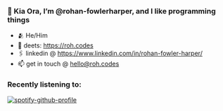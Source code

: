 ### 👋 Kia Ora, I’m @rohan-fowlerharper, and I like programming things
- 🫂 He/Him
- 🔗 deets: https://roh.codes
- 🖇️ linkedin @ https://www.linkedin.com/in/rohan-fowler-harper/
- 📫 get in touch @ hello@roh.codes

<p align="center">

### Recently listening to:
[![spotify-github-profile](https://spotify-github-profile.kittinanx.com/api/view?uid=nzckeqa4e3zxfsor28flvks47&cover_image=true&theme=compact&show_offline=false&background_color=121212&interchange=true)](https://spotify-github-profile.kittinanx.com/api/view?uid=nzckeqa4e3zxfsor28flvks47&redirect=true)

</p>

<!---
rohan-fowlerharper/rohan-fowlerharper is a ✨ special ✨ repository because its `README.md` (this file) appears on your GitHub profile.
You can click the Preview link to take a look at your changes.
--->
